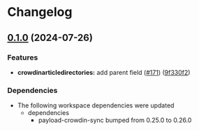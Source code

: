 # Changelog

## [0.1.0](https://github.com/thompsonsj/payload-crowdin-sync/compare/dev-alternative-config-v0.0.4...dev-alternative-config-v0.1.0) (2024-07-26)


### Features

* **crowdinarticledirectories:** add parent field ([#171](https://github.com/thompsonsj/payload-crowdin-sync/issues/171)) ([9f330f2](https://github.com/thompsonsj/payload-crowdin-sync/commit/9f330f2f1785d04cf6b771db42307fcf8eb595f9))


### Dependencies

* The following workspace dependencies were updated
  * dependencies
    * payload-crowdin-sync bumped from 0.25.0 to 0.26.0
